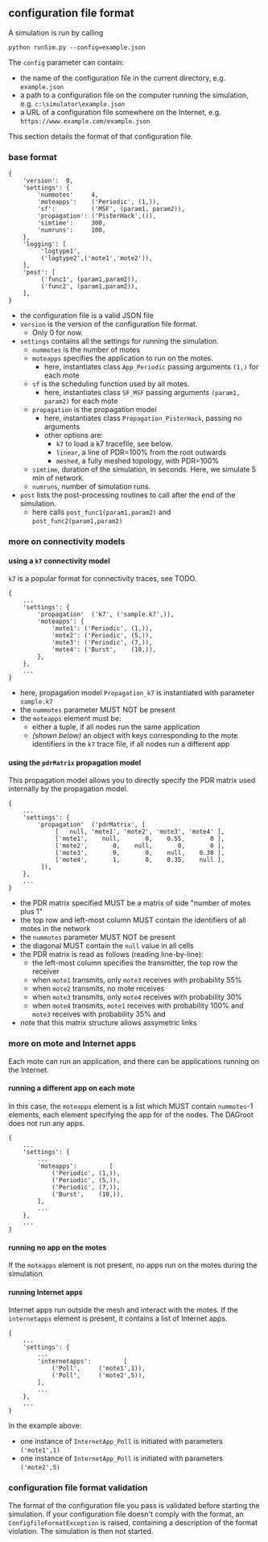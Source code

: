 ## configuration file format

A simulation is run by calling

```
python runSim.py --config=example.json
```

The `config` parameter can contain:
* the name of the configuration file in the current directory, e.g. `example.json`
* a path to a configuration file on the computer running the simulation, e.g. `c:\simulator\example.json`
* a URL of a configuration file somewhere on the Internet, e.g. `https://www.example.com/example.json`

This section details the format of that configuration file.

### base format

```
{
    'version':  0,
    'settings': {
        'nummotes'     4,
        'moteapps':    ('Periodic', (1,)),
        'sf':          ('MSF', (param1, param2)),
        'propagation': ('PisterHack',()),
        'simtime':     300,
        'numruns':     100,
    },
    'logging': [
         'logtype1',
         ('logtype2',('mote1','mote2')),
    ],
    'post': [
         ('func1', (param1,param2)),
         ('func2', (param1,param2)),
    ],
}
```

* the configuration file is a valid JSON file
* `version` is the version of the configuration file format.
    * Only 0 for now.
* `settings` contains all the settings for running the simulation.
    * `nummotes` is the number of motes
    * `moteapps` specifies the application to run on the motes.
        * here, instantiates class `App_Periodic` passing arguments `(1,)` for each mote
    * `sf` is the scheduling function used by all motes.
        * here, instantiates class `SF_MSF` passing arguments `(param1, param2)` for each mote
    * `propagation` is the propagation model
        * here, instantiates class `Propagation_PisterHack`, passing no arguments
        * other options are:
            * `k7` to load a k7 tracefile, see below.
            * `linear`, a line of PDR=100% from the root outwards
            * `meshed`, a fully meshed topology, with PDR=100%
    * `simtime`, duration of the simulation, in seconds. Here, we simulate 5 min of network.
    * `numruns`, number of simulation runs.
* `post` lists the post-processing routines to call after the end of the simulation.
    * here calls `post_func1(param1,param2)` and `post_func2(param1,param2)`

### more on connectivity models

#### using a `k7` connectivity model

`k7` is a popular format for connectivity traces, see TODO.

```
{
    ...
    'settings': {
        'propagation'  ('k7', ('sample.k7',)),
        'moteapps': {
            'mote1': ('Periodic', (1,)),
            'mote2': ('Periodic', (5,)),
            'mote3': ('Periodic', (7,)),
            'mote4': ('Burst',    (10,)),
        },
    },
    ...
}
```

* here, propagation model `Propagation_k7` is instantiated with parameter `sample.k7`
* the `nummotes` parameter MUST NOT be present
* the `moteapps` element must be:
     * either a tuple, if all nodes run the same application
     * _(shown below)_ an object with keys corresponding to the mote identifiers in the `k7` trace file, if all nodes run a different app

#### using the `pdrMatrix` propagation model

This propagation model allows you to directly specify the PDR matrix used internally by the propagation model.

```
{
    ...
    'settings': {
        'propagation'  ('pdrMatrix', [
             [   null, 'mote1', 'mote2', 'mote3', 'mote4' ],
             ['mote1',    null,       0,    0.55,       0 ],
             ['mote2',       0,    null,       0,       0 ],
             ['mote3',       0,       0,    null,    0.30 ],
             ['mote4',       1,       0,    0.35,    null ],
         ]),
    },
    ...
}
```

* the PDR matrix specified MUST be a matrix of side "number of motes plus 1"
* the top row and left-most column MUST contain the identifiers of all motes in the network
* the `nummotes` parameter MUST NOT be present
* the diagonal MUST contain the `null` value in all cells
* the PDR matrix is read as follows (reading line-by-line):
    * the left-most column specifies the transmitter, the top row the receiver
    * when `mote1` transmits, only `mote3` receives with probability 55%
    * when `mote2` transmits, no mote receives
    * when `mote3` transmits, only `mote4` receives with probability 30%
    * when `mote4` transmits,
        `mote1` receives with probability 100% and
        `mote3` receives with probability  35% and
* note that this matrix structure allows assymetric links

### more on mote and Internet apps

Each mote can run an application, and there can be applications running on the Internet.

#### running a different app on each mote

In this case, the `moteapps` element is a list which MUST contain `nummotes`-1 elements, each element specifying the app for of the nodes. The DAGroot does not run any apps.

```
{
    ...
    'settings': {
        ...
        'moteapps':         [
            ('Periodic', (1,)),
            ('Periodic', (5,)),
            ('Periodic', (7,)),
            ('Burst',    (10,)),
        ],
        ...
    },
    ...
}
```

#### running no app on the motes

If the `moteapps` element is not present, no apps run on the motes during the simulation.

#### running Internet apps

Internet apps run outside the mesh and interact with the motes. If the `internetapps` element is present, it contains a list of Internet apps.

```
{
    ...
    'settings': {
        ...
        'internetapps':         [
            ('Poll',     ('mote1',1)),
            ('Poll',     ('mote2',5)),
        ],
        ...
    },
    ...
}
```

In the example above:
* one instance of `InternetApp_Poll` is initiated with parameters `('mote1',1)`
* one instance of `InternetApp_Poll` is initiated with parameters `('mote2',5)`

### configuration file format validation

The format of the configuration file you pass is validated before starting the simulation. If your configuration file doesn't comply with the format, an `ConfigfileFormatException` is raised, containing a description of the format violation. The simulation is then not started.